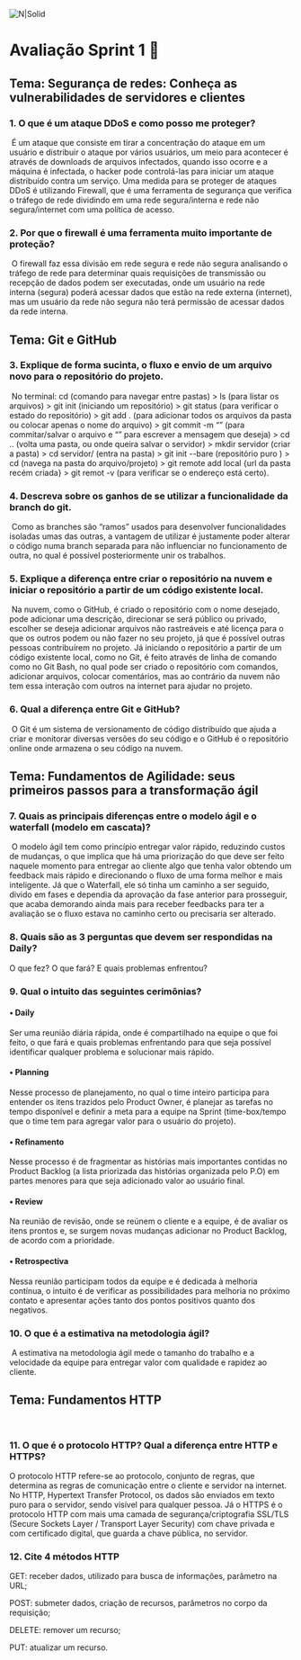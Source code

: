 ![N|Solid](https://apn-portal--c.na211.content.force.com/servlet/servlet.ImageServer?id=0158a000005eHP3AAM&oid=00DE0000000c48tMAA)

#  Avaliação Sprint 1  📝





## Tema: Segurança de redes: Conheça as vulnerabilidades de servidores e clientes 



### 1. O que é um ataque DDoS e como posso me proteger?

​	É um ataque que consiste em tirar a concentração do ataque em um usuário e distribuir o ataque por vários usuários, um meio para acontecer é através de downloads de arquivos infectados, quando isso ocorre e a máquina é infectada, o hacker pode controlá-las para iniciar um ataque distribuído contra um serviço.  Uma medida para se proteger de ataques DDoS é utilizando Firewall, que é uma ferramenta de segurança que verifica o tráfego de rede dividindo em uma rede segura/interna e rede não segura/internet com uma política de acesso.

### 2. Por que o firewall é uma ferramenta muito importante de proteção?

​	O firewall faz essa divisão em rede segura e rede não segura analisando o tráfego de rede para determinar quais requisições de transmissão ou recepção de dados podem ser executadas, onde um usuário na rede interna (segura) poderá acessar dados que estão na rede externa (internet), mas um usuário da rede não segura não terá permissão de acessar dados da rede interna.



## Tema: Git e GitHub 



### 3. Explique de forma sucinta, o fluxo e envio de um arquivo novo para o repositório do projeto.

​	No terminal: cd (comando para navegar entre pastas) > ls (para listar os arquivos) > git init (iniciando um repositório) > git status (para verificar o estado do repositório) > git add . (para adicionar todos os arquivos da pasta ou colocar apenas o nome do arquivo) > git commit -m “” (para commitar/salvar o arquivo e “” para escrever a mensagem que deseja) > cd .. (volta uma pasta, ou onde queira salvar o servidor) > mkdir servidor (criar a pasta) > cd servidor/ (entra na pasta) >  git init --bare (repositório puro ) > cd (navega na pasta do arquivo/projeto) > git remote add local {url da pasta recém criada} > git remot -v (para verificar se o endereço está certo).

### 4. Descreva sobre os ganhos de se utilizar a funcionalidade da branch do git.

​	Como as branches são “ramos” usados para desenvolver funcionalidades isoladas umas das outras, a vantagem de utilizar é justamente poder alterar o código numa branch separada para não influenciar no funcionamento de outra, no qual é possível posteriormente unir os trabalhos. 

### 5. Explique a diferença entre criar o repositório na nuvem e iniciar o repositório a partir de um código existente local.

​	Na nuvem, como o GitHub, é criado o repositório com o nome desejado, pode adicionar uma descrição, direcionar se será público ou privado, escolher se deseja adicionar arquivos não rastreáveis e até licença para o que os outros podem ou não fazer no seu projeto, já que é possível outras pessoas contribuírem no projeto. Já iniciando o repositório a partir de um código existente local, como no Git, é feito através de linha de comando como no Git Bash, no qual pode ser criado o repositório com comandos, adicionar arquivos, colocar comentários, mas ao contrário da nuvem não tem essa interação com outros na internet para ajudar no projeto.

### 6. Qual a diferença entre Git e GitHub?

​	O Git é um sistema de versionamento de código distribuído que ajuda a criar e monitorar diversas versões do seu código e o GitHub é o repositório online onde armazena o seu código na nuvem. 



## Tema: Fundamentos de Agilidade: seus primeiros passos para a transformação ágil 



### 7. Quais as principais diferenças entre o modelo ágil e o waterfall (modelo em cascata)?

​	O modelo ágil tem como princípio entregar valor rápido, reduzindo custos de mudanças, o que implica que há uma priorização do que deve ser feito naquele momento para entregar ao cliente algo que tenha valor obtendo um feedback mais rápido e direcionando o fluxo de uma forma melhor e mais inteligente. Já que o Waterfall, ele só tinha um caminho a ser seguido, divido em fases e dependia da aprovação da fase anterior para prosseguir, que acaba demorando ainda mais para receber feedbacks para ter a avaliação se o fluxo estava no caminho certo ou precisaria ser alterado. 

### 8. Quais são as 3 perguntas que devem ser respondidas na Daily?

O que fez? O que fará? E quais problemas enfrentou? 

### 9. Qual o intuito das seguintes cerimônias?
#### • Daily

Ser uma reunião diária rápida, onde é compartilhado na equipe o que foi feito, o que fará e quais problemas enfrentando para que seja possível identificar qualquer problema e solucionar mais rápido.

#### • Planning

Nesse processo de planejamento, no qual o time inteiro participa para entender os itens trazidos pelo Product Owner, é planejar as tarefas no tempo disponível e definir a meta para a equipe na Sprint (time-box/tempo que o time tem para agregar valor para o usuário do projeto). 

#### • Refinamento

Nesse processo é de fragmentar as histórias mais importantes contidas no Product Backlog (a lista priorizada das histórias organizada pelo P.O) em partes menores para que seja adicionado valor ao usuário final.

#### • Review

Na reunião de revisão, onde se reúnem o cliente e a equipe, é de  avaliar os itens prontos e, se surgem novas mudanças adicionar no Product Backlog, de acordo com a prioridade.

#### • Retrospectiva

Nessa reunião participam todos da equipe e é dedicada à melhoria contínua, o intuito é de verificar as possibilidades para melhoria no próximo contato e apresentar ações tanto dos pontos positivos quanto dos negativos.

### 10. O que é a estimativa na metodologia ágil?

​	A estimativa na metodologia ágil mede o tamanho do trabalho e a velocidade da equipe para entregar valor com qualidade e rapidez ao cliente.



## Tema: Fundamentos HTTP

​	

### 11. O que é o protocolo HTTP? Qual a diferença entre HTTP e HTTPS?

O protocolo HTTP refere-se ao protocolo, conjunto de regras, que determina as regras de comunicação entre o cliente e servidor na internet. No HTTP, Hypertext Transfer Protocol, os dados são enviados em texto puro para o servidor, sendo visível para qualquer pessoa. Já o HTTPS é o protocolo HTTP com mais uma camada de segurança/criptografia SSL/TLS (Secure Sockets Layer / Transport Layer Security) com chave privada e com certificado digital, que guarda a chave pública, no servidor.

### 12. Cite 4 métodos HTTP

GET: receber dados, utilizado para busca de informações, parâmetro na URL;

POST: submeter dados, criação de recursos, parâmetros no corpo da requisição;

DELETE: remover um recurso;

PUT: atualizar um recurso.
